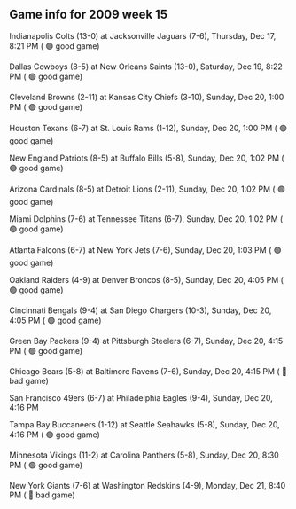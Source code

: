 ## Game info for 2009 week 15
Indianapolis Colts (13-0) at Jacksonville Jaguars (7-6), Thursday, Dec 17, 8:21 PM (	:green_circle: good game)



Dallas Cowboys (8-5) at New Orleans Saints (13-0), Saturday, Dec 19, 8:22 PM (	:green_circle: good game)



Cleveland Browns (2-11) at Kansas City Chiefs (3-10), Sunday, Dec 20, 1:00 PM (	:green_circle: good game)

Houston Texans (6-7) at St. Louis Rams (1-12), Sunday, Dec 20, 1:00 PM (	:green_circle: good game)

New England Patriots (8-5) at Buffalo Bills (5-8), Sunday, Dec 20, 1:02 PM (	:green_circle: good game)

Arizona Cardinals (8-5) at Detroit Lions (2-11), Sunday, Dec 20, 1:02 PM (	:green_circle: good game)

Miami Dolphins (7-6) at Tennessee Titans (6-7), Sunday, Dec 20, 1:02 PM (	:green_circle: good game)

Atlanta Falcons (6-7) at New York Jets (7-6), Sunday, Dec 20, 1:03 PM (	:green_circle: good game)



Oakland Raiders (4-9) at Denver Broncos (8-5), Sunday, Dec 20, 4:05 PM (	:green_circle: good game)

Cincinnati Bengals (9-4) at San Diego Chargers (10-3), Sunday, Dec 20, 4:05 PM (	:green_circle: good game)

Green Bay Packers (9-4) at Pittsburgh Steelers (6-7), Sunday, Dec 20, 4:15 PM (	:green_circle: good game)

Chicago Bears (5-8) at Baltimore Ravens (7-6), Sunday, Dec 20, 4:15 PM (	:red_circle: bad game)

San Francisco 49ers (6-7) at Philadelphia Eagles (9-4), Sunday, Dec 20, 4:16 PM

Tampa Bay Buccaneers (1-12) at Seattle Seahawks (5-8), Sunday, Dec 20, 4:16 PM (	:green_circle: good game)



Minnesota Vikings (11-2) at Carolina Panthers (5-8), Sunday, Dec 20, 8:30 PM (	:green_circle: good game)



New York Giants (7-6) at Washington Redskins (4-9), Monday, Dec 21, 8:40 PM (	:red_circle: bad game)

